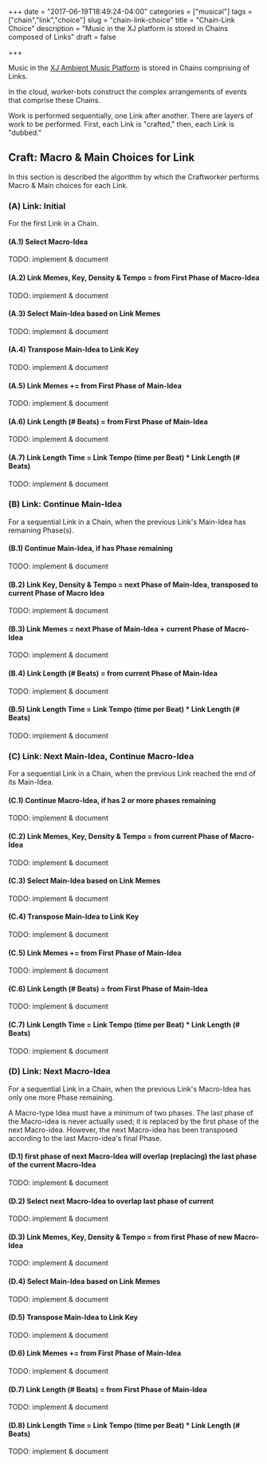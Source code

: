 +++
date = "2017-06-19T18:49:24-04:00"
categories = ["musical"]
tags = ["chain","link","choice"]
slug = "chain-link-choice"
title = "Chain-Link Choice"
description = "Music in the XJ platform is stored in Chains composed of Links"
draft = false

+++

Music in the [XJ Ambient Music Platform](https://hub.xj.io/login) is stored in Chains comprising of Links.

In the cloud, worker-bots construct the complex arrangements of events that comprise these Chains.

Work is performed sequentially, one Link after another. There are layers of work to be performed. First, each Link is "crafted," then, each Link is "dubbed."

## Craft: Macro & Main Choices for Link

In this section is described the algorithm by which the Craftworker performs Macro & Main choices for each Link.

### (A) Link: Initial

For the first Link in a Chain.

#### (A.1) Select Macro-Idea

TODO: implement & document

#### (A.2) Link Memes, Key, Density & Tempo = from First Phase of Macro-Idea

TODO: implement & document

#### (A.3) Select Main-Idea based on Link Memes

TODO: implement & document

#### (A.4) Transpose Main-Idea to Link Key

TODO: implement & document

#### (A.5) Link Memes += from First Phase of Main-Idea

TODO: implement & document

#### (A.6) Link Length (# Beats) = from First Phase of Main-Idea

TODO: implement & document

#### (A.7) Link Length Time = Link Tempo (time per Beat) * Link Length (# Beats)

TODO: implement & document

### (B) Link: Continue Main-Idea

For a sequential Link in a Chain, when the previous Link's Main-Idea has remaining Phase(s).

#### (B.1) Continue Main-Idea, if has Phase remaining

TODO: implement & document

#### (B.2) Link Key, Density & Tempo = next Phase of Main-Idea, transposed to current Phase of Macro Idea

TODO: implement & document

#### (B.3) Link Memes = next Phase of Main-Idea + current Phase of Macro-Idea

TODO: implement & document

#### (B.4) Link Length (# Beats) = from current Phase of Main-Idea

TODO: implement & document

#### (B.5) Link Length Time = Link Tempo (time per Beat) * Link Length (# Beats)

TODO: implement & document

### (C) Link: Next Main-Idea, Continue Macro-Idea

For a sequential Link in a Chain, when the previous Link reached the end of its Main-Idea.

#### (C.1) Continue Macro-Idea, if has 2 or more phases remaining

TODO: implement & document

#### (C.2) Link Memes, Key, Density & Tempo = from current Phase of Macro-Idea

TODO: implement & document

#### (C.3) Select Main-Idea based on Link Memes

TODO: implement & document

#### (C.4) Transpose Main-Idea to Link Key

TODO: implement & document

#### (C.5) Link Memes += from First Phase of Main-Idea

TODO: implement & document

#### (C.6) Link Length (# Beats) = from First Phase of Main-Idea

TODO: implement & document

#### (C.7) Link Length Time = Link Tempo (time per Beat) * Link Length (# Beats)

TODO: implement & document

### (D) Link: Next Macro-Idea

For a sequential Link in a Chain, when the previous Link's Macro-Idea has only one more Phase remaining.

A Macro-type Idea must have a minimum of two phases. The last phase of the Macro-idea is never actually used; it is replaced by the first phase of the next Macro-idea. However, the next Macro-idea has been transposed according to the last Macro-idea's final Phase.

#### (D.1) first phase of next Macro-Idea will overlap (replacing) the last phase of the current Macro-Idea

TODO: implement & document

#### (D.2) Select next Macro-Idea to overlap last phase of current

TODO: implement & document

#### (D.3) Link Memes, Key, Density & Tempo = from first Phase of new Macro-Idea

TODO: implement & document

#### (D.4) Select Main-Idea based on Link Memes

TODO: implement & document

#### (D.5) Transpose Main-Idea to Link Key

TODO: implement & document

#### (D.6) Link Memes += from First Phase of Main-Idea

TODO: implement & document

#### (D.7) Link Length (# Beats) = from First Phase of Main-Idea

TODO: implement & document

#### (D.8) Link Length Time = Link Tempo (time per Beat) * Link Length (# Beats)

TODO: implement & document



